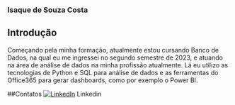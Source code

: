 ### Isaque de Souza Costa

## Introdução
Começando pela minha formação, atualmente estou cursando Banco de Dados, na qual eu me ingressei no segundo semestre de 2023, e atuando na área de análise de dados na minha profissão atualmente. Lá eu utilizo as tecnologias de Python e SQL para análise de dados e as ferramentas do Office365 para gerar dashboards, como por exemplo o Power BI.

##Contatos
[![LinkedIn](https://cdn.jsdelivr.net/gh/devicons/devicon/icons/linkedin/linkedin-original.svg)](https://www.linkedin.com/in/seu-usuario) Linkedin
